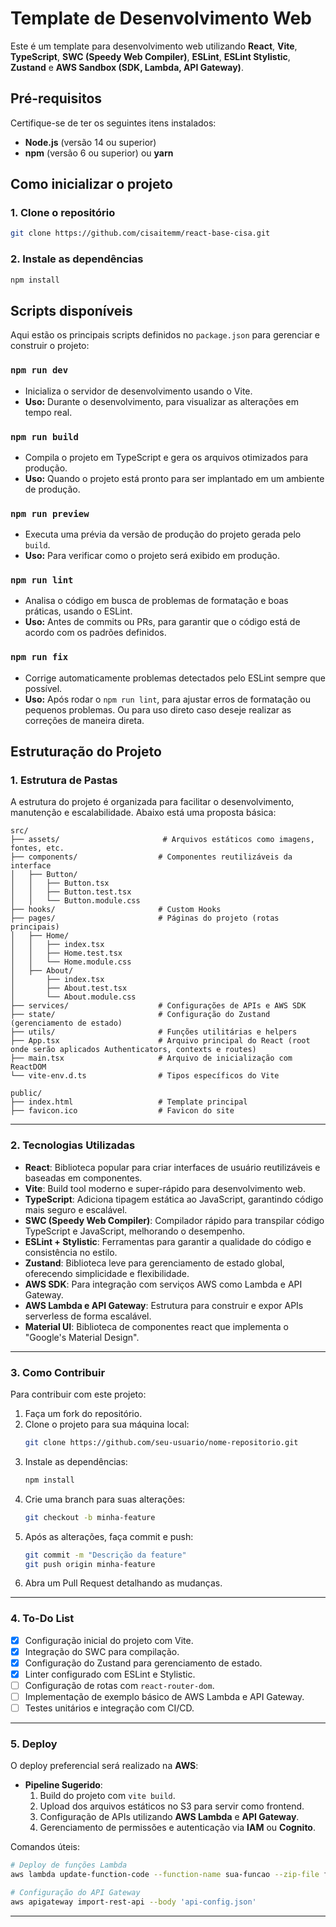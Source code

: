 # Template de Desenvolvimento Web

Este é um template para desenvolvimento web utilizando **React**, **Vite**, **TypeScript**, **SWC (Speedy Web Compiler)**, **ESLint**, **ESLint Stylistic**, **Zustand** e **AWS Sandbox (SDK, Lambda, API Gateway)**.



## Pré-requisitos

Certifique-se de ter os seguintes itens instalados:
- **Node.js** (versão 14 ou superior)
- **npm** (versão 6 ou superior) ou **yarn**



## Como inicializar o projeto

### 1. Clone o repositório
```bash
git clone https://github.com/cisaitemm/react-base-cisa.git
```

### 2. Instale as dependências
```bash
npm install
```


## Scripts disponíveis

Aqui estão os principais scripts definidos no `package.json` para gerenciar e construir o projeto:

### `npm run dev`
- Inicializa o servidor de desenvolvimento usando o Vite.
- **Uso:** Durante o desenvolvimento, para visualizar as alterações em tempo real.

### `npm run build`
- Compila o projeto em TypeScript e gera os arquivos otimizados para produção.
- **Uso:** Quando o projeto está pronto para ser implantado em um ambiente de produção.

### `npm run preview`
- Executa uma prévia da versão de produção do projeto gerada pelo `build`.
- **Uso:** Para verificar como o projeto será exibido em produção.

### `npm run lint`
- Analisa o código em busca de problemas de formatação e boas práticas, usando o ESLint.
- **Uso:** Antes de commits ou PRs, para garantir que o código está de acordo com os padrões definidos.

### `npm run fix`
- Corrige automaticamente problemas detectados pelo ESLint sempre que possível.
- **Uso:** Após rodar o `npm run lint`, para ajustar erros de formatação ou pequenos problemas. Ou para uso direto caso deseje realizar as correções de maneira direta.



## Estruturação do Projeto

### 1. **Estrutura de Pastas**
A estrutura do projeto é organizada para facilitar o desenvolvimento, manutenção e escalabilidade. Abaixo está uma proposta básica:

```
src/
├── assets/  	                  # Arquivos estáticos como imagens, fontes, etc.
├── components/                  # Componentes reutilizáveis da interface
│   ├── Button/
│   │   ├── Button.tsx
│   │   ├── Button.test.tsx
│   │   └── Button.module.css
├── hooks/                       # Custom Hooks
├── pages/                       # Páginas do projeto (rotas principais)
│   ├── Home/
│   │   ├── index.tsx
│   │   ├── Home.test.tsx
│   │   └── Home.module.css
│   ├── About/
│       ├── index.tsx
│       ├── About.test.tsx
│       └── About.module.css
├── services/    	             # Configurações de APIs e AWS SDK
├── state/   			         # Configuração do Zustand (gerenciamento de estado)
├── utils/                       # Funções utilitárias e helpers
├── App.tsx                      # Arquivo principal do React (root onde serão aplicados Authenticators, contexts e routes)
├── main.tsx                     # Arquivo de inicialização com ReactDOM
└── vite-env.d.ts                # Tipos específicos do Vite

public/
├── index.html                   # Template principal
├── favicon.ico                  # Favicon do site
```

---

### 2. **Tecnologias Utilizadas**
- **React**: Biblioteca popular para criar interfaces de usuário reutilizáveis e baseadas em componentes.
- **Vite**: Build tool moderno e super-rápido para desenvolvimento web.
- **TypeScript**: Adiciona tipagem estática ao JavaScript, garantindo código mais seguro e escalável.
- **SWC (Speedy Web Compiler)**: Compilador rápido para transpilar código TypeScript e JavaScript, melhorando o desempenho.
- **ESLint + Stylistic**: Ferramentas para garantir a qualidade do código e consistência no estilo.
- **Zustand**: Biblioteca leve para gerenciamento de estado global, oferecendo simplicidade e flexibilidade.
- **AWS SDK**: Para integração com serviços AWS como Lambda e API Gateway.
- **AWS Lambda e API Gateway**: Estrutura para construir e expor APIs serverless de forma escalável.
- **Material UI**: Biblioteca de componentes react que implementa o "Google's Material Design".

---

### 3. **Como Contribuir**
Para contribuir com este projeto:

1. Faça um fork do repositório.
2. Clone o projeto para sua máquina local:
   ```bash
   git clone https://github.com/seu-usuario/nome-repositorio.git
   ```
3. Instale as dependências:
   ```bash
   npm install
   ```
4. Crie uma branch para suas alterações:
   ```bash
   git checkout -b minha-feature
   ```
5. Após as alterações, faça commit e push:
   ```bash
   git commit -m "Descrição da feature"
   git push origin minha-feature
   ```
6. Abra um Pull Request detalhando as mudanças.

---

### 4. **To-Do List**
- [x] Configuração inicial do projeto com Vite.
- [x] Integração do SWC para compilação.
- [x] Configuração do Zustand para gerenciamento de estado.
- [x] Linter configurado com ESLint e Stylistic.
- [ ] Configuração de rotas com `react-router-dom`.
- [ ] Implementação de exemplo básico de AWS Lambda e API Gateway.
- [ ] Testes unitários e integração com CI/CD.

---

### 5. **Deploy**
O deploy preferencial será realizado na **AWS**:
- **Pipeline Sugerido**:
  1. Build do projeto com `vite build`.
  2. Upload dos arquivos estáticos no S3 para servir como frontend.
  3. Configuração de APIs utilizando **AWS Lambda** e **API Gateway**.
  4. Gerenciamento de permissões e autenticação via **IAM** ou **Cognito**.

Comandos úteis:
```bash
# Deploy de funções Lambda
aws lambda update-function-code --function-name sua-funcao --zip-file fileb://funcao.zip

# Configuração do API Gateway
aws apigateway import-rest-api --body 'api-config.json'
```

---




